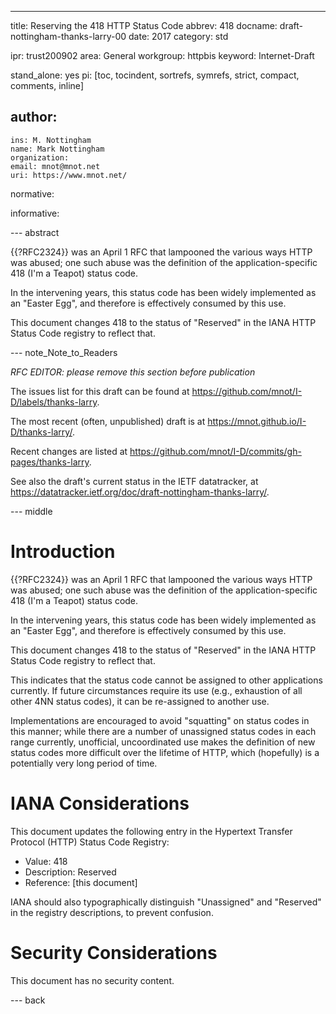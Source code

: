 ---
title: Reserving the 418 HTTP Status Code
abbrev: 418
docname: draft-nottingham-thanks-larry-00
date: 2017
category: std

ipr: trust200902
area: General
workgroup: httpbis
keyword: Internet-Draft

stand_alone: yes
pi: [toc, tocindent, sortrefs, symrefs, strict, compact, comments, inline]

author:
 -
    ins: M. Nottingham
    name: Mark Nottingham
    organization: 
    email: mnot@mnot.net
    uri: https://www.mnot.net/

normative:

informative:


--- abstract

{{?RFC2324}} was an April 1 RFC that lampooned the various ways HTTP was abused; one such abuse was the definition of the application-specific 418 (I'm a Teapot) status code.

In the intervening years, this status code has been widely implemented as an "Easter Egg", and therefore is effectively consumed by this use.

This document changes 418 to the status of "Reserved" in the IANA HTTP Status Code registry to reflect that.


--- note_Note_to_Readers

*RFC EDITOR: please remove this section before publication*

The issues list for this draft can be found at <https://github.com/mnot/I-D/labels/thanks-larry>.

The most recent (often, unpublished) draft is at <https://mnot.github.io/I-D/thanks-larry/>.

Recent changes are listed at <https://github.com/mnot/I-D/commits/gh-pages/thanks-larry>.

See also the draft's current status in the IETF datatracker, at
<https://datatracker.ietf.org/doc/draft-nottingham-thanks-larry/>.

--- middle

# Introduction

{{?RFC2324}} was an April 1 RFC that lampooned the various ways HTTP was abused; one such abuse was the definition of the application-specific 418 (I'm a Teapot) status code. 

In the intervening years, this status code has been widely implemented as an "Easter Egg", and therefore is effectively consumed by this use.

This document changes 418 to the status of "Reserved" in the IANA HTTP Status Code registry to reflect that.

This indicates that the status code cannot be assigned to other applications currently. If future circumstances require its use (e.g., exhaustion of all other 4NN status codes), it can be re-assigned to another use.

Implementations are encouraged to avoid "squatting" on status codes in this manner; while there are a number of unassigned status codes in each range currently, unofficial, uncoordinated use makes the definition of new status codes more difficult over the lifetime of HTTP, which (hopefully) is a potentially very long period of time.



# IANA Considerations

This document updates the following entry in the Hypertext Transfer Protocol (HTTP) Status Code Registry:

* Value: 418
* Description: Reserved
* Reference: [this document]

IANA should also typographically distinguish "Unassigned" and "Reserved" in the registry descriptions, to prevent confusion.


# Security Considerations

This document has no security content.


--- back

